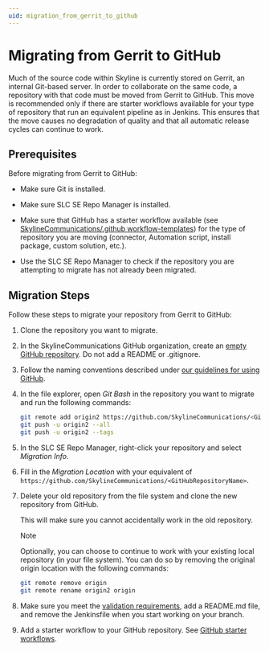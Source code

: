 ```yaml
---
uid: migration_from_gerrit_to_github
---
```


# Migrating from Gerrit to GitHub

Much of the source code within Skyline is currently stored on Gerrit, an internal Git-based server. In order to collaborate on the same code, a repository with that code must be moved from Gerrit to GitHub. This move is recommended only if there are starter workflows available for your type of repository that run an equivalent pipeline as in Jenkins. This ensures that the move causes no degradation of quality and that all automatic release cycles can continue to work.

## Prerequisites

Before migrating from Gerrit to GitHub:

- Make sure Git is installed.

- Make sure SLC SE Repo Manager is installed.

- Make sure that GitHub has a starter workflow available (see [SkylineCommunications/.github workflow-templates](https://github.com/SkylineCommunications/.github/tree/main/workflow-templates)) for the type of repository you are moving (connector, Automation script, install package, custom solution, etc.).

- Use the SLC SE Repo Manager to check if the repository you are attempting to migrate has not already been migrated.

## Migration Steps

Follow these steps to migrate your repository from Gerrit to GitHub:

1. Clone the repository you want to migrate.

1. In the SkylineCommunications GitHub organization, create an [empty GitHub repository](https://github.com/organizations/SkylineCommunications/repositories/new). Do not add a README or .gitignore.

1. Follow the naming conventions described under [our guidelines for using GitHub](xref:Using_GitHub_for_CICD).

1. In the file explorer, open *Git Bash* in the repository you want to migrate and run the following commands:

   ```bash
   git remote add origin2 https://github.com/SkylineCommunications/<GitHubRepositoryName>.git
   git push -u origin2 --all
   git push -u origin2 --tags
   ```

1. In the SLC SE Repo Manager, right-click your repository and select *Migration Info*.

1. Fill in the *Migration Location* with your equivalent of `https://github.com/SkylineCommunications/<GitHubRepositoryName>`.

1. Delete your old repository from the file system and clone the new repository from GitHub.

   This will make sure you cannot accidentally work in the old repository.
  
   > [!NOTE]
   > Optionally, you can choose to continue to work with your existing local repository (in your file system). You can do so by removing the original origin location with the following commands:
   >
   > ```bash
   > git remote remove origin
   > git remote rename origin2 origin
   > ```

1. Make sure you meet the [validation requirements](xref:github_validation_requirements), add a README.md file, and remove the Jenkinsfile when you start working on your branch.

1. Add a starter workflow to your GitHub repository. See [GitHub starter workflows](xref:github_starter_workflows).
